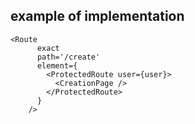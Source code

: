 ## example of implementation

```
<Route
      exact
      path='/create'
      element={
        <ProtectedRoute user={user}>
          <CreationPage />
        </ProtectedRoute>
      }
    /> 
```
